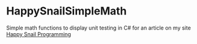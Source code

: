 # HappySnailSimpleMath
Simple math functions to display unit testing in C# for an article on my site [Happy Snail Programming](https://happysnailprogramming.com/)
